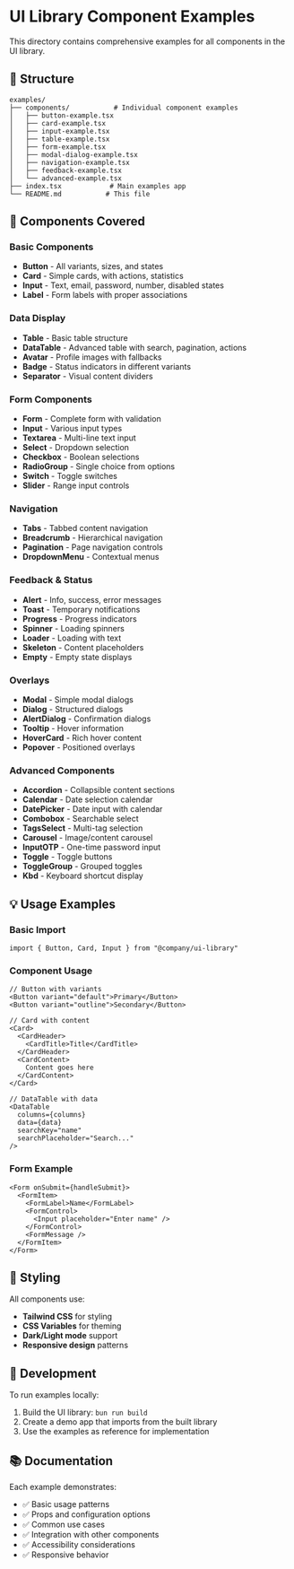 # UI Library Component Examples

This directory contains comprehensive examples for all components in the UI library.

## 📁 Structure

```
examples/
├── components/           # Individual component examples
│   ├── button-example.tsx
│   ├── card-example.tsx
│   ├── input-example.tsx
│   ├── table-example.tsx
│   ├── form-example.tsx
│   ├── modal-dialog-example.tsx
│   ├── navigation-example.tsx
│   ├── feedback-example.tsx
│   └── advanced-example.tsx
├── index.tsx            # Main examples app
└── README.md           # This file
```

## 🚀 Components Covered

### Basic Components
- **Button** - All variants, sizes, and states
- **Card** - Simple cards, with actions, statistics
- **Input** - Text, email, password, number, disabled states
- **Label** - Form labels with proper associations

### Data Display
- **Table** - Basic table structure
- **DataTable** - Advanced table with search, pagination, actions
- **Avatar** - Profile images with fallbacks
- **Badge** - Status indicators in different variants
- **Separator** - Visual content dividers

### Form Components
- **Form** - Complete form with validation
- **Input** - Various input types
- **Textarea** - Multi-line text input
- **Select** - Dropdown selection
- **Checkbox** - Boolean selections
- **RadioGroup** - Single choice from options
- **Switch** - Toggle switches
- **Slider** - Range input controls

### Navigation
- **Tabs** - Tabbed content navigation
- **Breadcrumb** - Hierarchical navigation
- **Pagination** - Page navigation controls
- **DropdownMenu** - Contextual menus

### Feedback & Status
- **Alert** - Info, success, error messages
- **Toast** - Temporary notifications
- **Progress** - Progress indicators
- **Spinner** - Loading spinners
- **Loader** - Loading with text
- **Skeleton** - Content placeholders
- **Empty** - Empty state displays

### Overlays
- **Modal** - Simple modal dialogs
- **Dialog** - Structured dialogs
- **AlertDialog** - Confirmation dialogs
- **Tooltip** - Hover information
- **HoverCard** - Rich hover content
- **Popover** - Positioned overlays

### Advanced Components
- **Accordion** - Collapsible content sections
- **Calendar** - Date selection calendar
- **DatePicker** - Date input with calendar
- **Combobox** - Searchable select
- **TagsSelect** - Multi-tag selection
- **Carousel** - Image/content carousel
- **InputOTP** - One-time password input
- **Toggle** - Toggle buttons
- **ToggleGroup** - Grouped toggles
- **Kbd** - Keyboard shortcut display

## 💡 Usage Examples

### Basic Import
```tsx
import { Button, Card, Input } from "@company/ui-library"
```

### Component Usage
```tsx
// Button with variants
<Button variant="default">Primary</Button>
<Button variant="outline">Secondary</Button>

// Card with content
<Card>
  <CardHeader>
    <CardTitle>Title</CardTitle>
  </CardHeader>
  <CardContent>
    Content goes here
  </CardContent>
</Card>

// DataTable with data
<DataTable 
  columns={columns}
  data={data}
  searchKey="name"
  searchPlaceholder="Search..."
/>
```

### Form Example
```tsx
<Form onSubmit={handleSubmit}>
  <FormItem>
    <FormLabel>Name</FormLabel>
    <FormControl>
      <Input placeholder="Enter name" />
    </FormControl>
    <FormMessage />
  </FormItem>
</Form>
```

## 🎨 Styling

All components use:
- **Tailwind CSS** for styling
- **CSS Variables** for theming
- **Dark/Light mode** support
- **Responsive design** patterns

## 🔧 Development

To run examples locally:
1. Build the UI library: `bun run build`
2. Create a demo app that imports from the built library
3. Use the examples as reference for implementation

## 📚 Documentation

Each example demonstrates:
- ✅ Basic usage patterns
- ✅ Props and configuration options
- ✅ Common use cases
- ✅ Integration with other components
- ✅ Accessibility considerations
- ✅ Responsive behavior